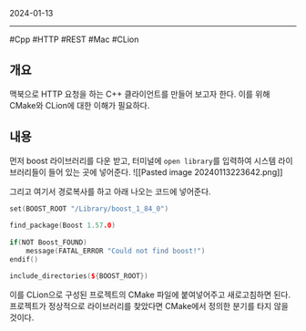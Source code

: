

2024-01-13

----
#Cpp #HTTP #REST #Mac #CLion

## 개요
맥북으로 HTTP 요청을 하는 C++ 클라이언트를 만들어 보고자 한다.
이를 위해 CMake와 CLion에 대한 이해가 필요하다.

## 내용
먼저 boost 라이브러리를 다운 받고, 터미널에 `open library`를 입력하여 시스템 라이브러리들이 들어 있는 곳에 넣어준다.
![[Pasted image 20240113223642.png]]

그리고 여기서 경로복사를 하고 아래 나오는 코드에 넣어준다.
```cpp
set(BOOST_ROOT "/Library/boost_1_84_0")  
  
find_package(Boost 1.57.0)  
  
if(NOT Boost_FOUND)  
    message(FATAL_ERROR "Could not find boost!")  
endif()

include_directories(${BOOST_ROOT})
```

이를 CLion으로 구성된 프로젝트의 CMake 파일에 붙여넣어주고 새로고침하면 된다.
프로젝트가 정상적으로 라이브러리를 찾았다면 CMake에서 정의한 분기를 타지 않을 것이다.
